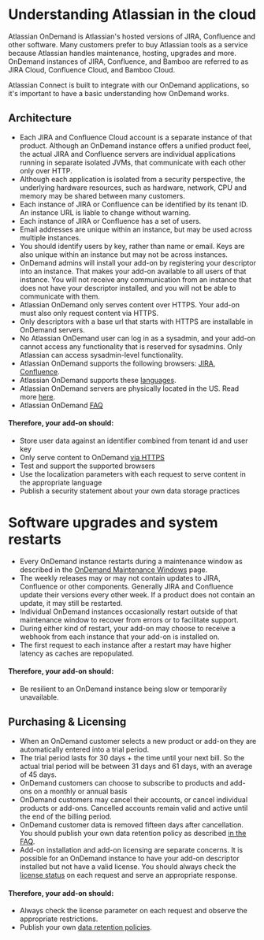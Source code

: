 # Understanding Atlassian in the cloud

Atlassian OnDemand is Atlassian's hosted versions of JIRA, Confluence and other software. Many
customers prefer to buy Atlassian tools as a service because Atlassian handles maintenance,
hosting, upgrades and more. OnDemand instances of JIRA, Confluence, and Bamboo are referred 
to as JIRA Cloud, Confluence Cloud, and Bamboo Cloud.

Atlassian Connect is built to integrate with our OnDemand applications, so it's important 
to have a basic understanding how OnDemand works.

## Architecture
* Each JIRA and Confluence Cloud account is a separate instance of that product. Although an OnDemand
instance offers a unified product feel, the actual JIRA and Confluence servers are individual applications
running in separate isolated JVMs, that communicate with each other only over HTTP.
* Although each application is isolated from a security perspective, the underlying hardware resources, such as
hardware, network, CPU and memory may be shared between many customers.
* Each instance of JIRA or Confluence can be identified by its tenant ID. An instance URL is liable
to change without warning.
* Each instance of JIRA or Confluence has a set of users.
* Email addresses are unique within an instance, but may be used across multiple instances.
* You should identify users by key, rather than name or email. Keys are also unique within an
instance but may not be across instances.
* OnDemand admins will install your add-on by registering your descriptor into an instance. That
makes your add-on available to all users of that instance. You will not receive any communication from an
instance that does not have your descriptor installed, and you will not be able to communicate with them.
* Atlassian OnDemand only serves content over HTTPS. Your add-on must also only request content via
HTTPS.
* Only descriptors with a base url that starts with HTTPS are installable in OnDemand servers.
* No Atlassian OnDemand user can log in as a sysadmin, and your add-on cannot access any
functionality that is reserved for sysadmins. Only Atlassian can access sysadmin-level functionality.
* Atlassian OnDemand supports the following browsers: [JIRA](https://confluence.atlassian.com/display/JIRA/Supported+Platforms),
[Confluence](https://confluence.atlassian.com/display/JIRA/Supported+Platforms).
* Atlassian OnDemand supports these [languages](https://confluence.atlassian.com/display/AOD/Language+Support+in+Atlassian+OnDemand).
* Atlassian OnDemand servers are physically located in the US. Read more [here](https://www.atlassian.com/hosted/security).
* Atlassian OnDemand [FAQ](https://confluence.atlassian.com/display/AOD/Atlassian+OnDemand+FAQ)

#### Therefore, your add-on should:
* Store user data against an identifier combined from tenant id and user key
* Only serve content to OnDemand [via HTTPS](../developing/installing-in-ondemand.html)
* Test and support the supported browsers
* Use the localization parameters with each request to serve content in the appropriate language
* Publish a security statement about your own data storage practices

# Software upgrades and system restarts
* Every OnDemand instance restarts during a maintenance window as described in the
[OnDemand Maintenance Windows](https://confluence.atlassian.com/display/AOD/Atlassian+OnDemand+maintenance+windows) page.
* The weekly releases may or may not contain updates to JIRA, Confluence or other components.
Generally JIRA and Confluence update their versions every other week. If a product does not
contain an update, it may still be restarted.
* Individual OnDemand instances occasionally restart outside of that maintenance window to recover
from errors or to facilitate support.
* During either kind of restart, your add-on may choose to receive a webhook from each instance that
your add-on is installed on.
* The first request to each instance after a restart may have higher latency as caches are repopulated.

#### Therefore, your add-on should:
* Be resilient to an OnDemand instance being slow or temporarily unavailable.

## Purchasing & Licensing
* When an OnDemand customer selects a new product or add-on they are automatically entered into a
trial period.
* The trial period lasts for 30 days + the time until your next bill. So the actual trial period
will be between 31 days and 61 days, with an average of 45 days.
* OnDemand customers can choose to subscribe to products and add-ons on a monthly or annual basis
* OnDemand customers may cancel their accounts, or cancel individual products or add-ons. Cancelled
accounts remain valid and active until the end of the billing period.
* OnDemand customer data is removed fifteen days after cancellation. You should publish your own data
retention policy as described [in the FAQ](../resources/faqs.html).
* Add-on installation and add-on licensing are separate concerns. It is possible for an OnDemand
instance to have your add-on descriptor installed but not have a valid license. You should always
check the [license status](../concepts/licensing.html) on each request and serve an appropriate
response.

#### Therefore, your add-on should:
* Always check the license parameter on each request and observe the appropriate restrictions.
* Publish your own [data retention policies](../resources/faqs.html).
